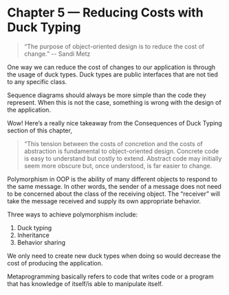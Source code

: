 # Chapter 5 — Reducing Costs with Duck Typing

> “The purpose of object-oriented design is to reduce the cost of change.” -- Sandi Metz

One way we can reduce the cost of changes to our application is through the usage of duck types. Duck types are public interfaces that are not tied to any specific class.

Sequence diagrams should always be more simple than the code they represent. When this is not the case, something is wrong with the design of the application.

Wow! Here’s a really nice takeaway from the Consequences of Duck Typing section of this chapter,

> “This tension between the costs of concretion and the costs of abstraction is fundamental to object-oriented design. Concrete code is easy to understand but costly to extend. Abstract code may initially seem more obscure but, once understood, is far easier to change.

Polymorphism in OOP is the ability of many different objects to respond to the same message. In other words, the sender of a message does not need to be concerned about the class of the receiving object. The “receiver” will take the message received and supply its own appropriate behavior.

Three ways to achieve polymorphism include:

1. Duck typing
1. Inheritance
1. Behavior sharing

We only need to create new duck types when doing so would decrease the cost of producing the application.

Metaprogramming basically refers to code that writes code or a program that has knowledge of itself/is able to manipulate itself.
